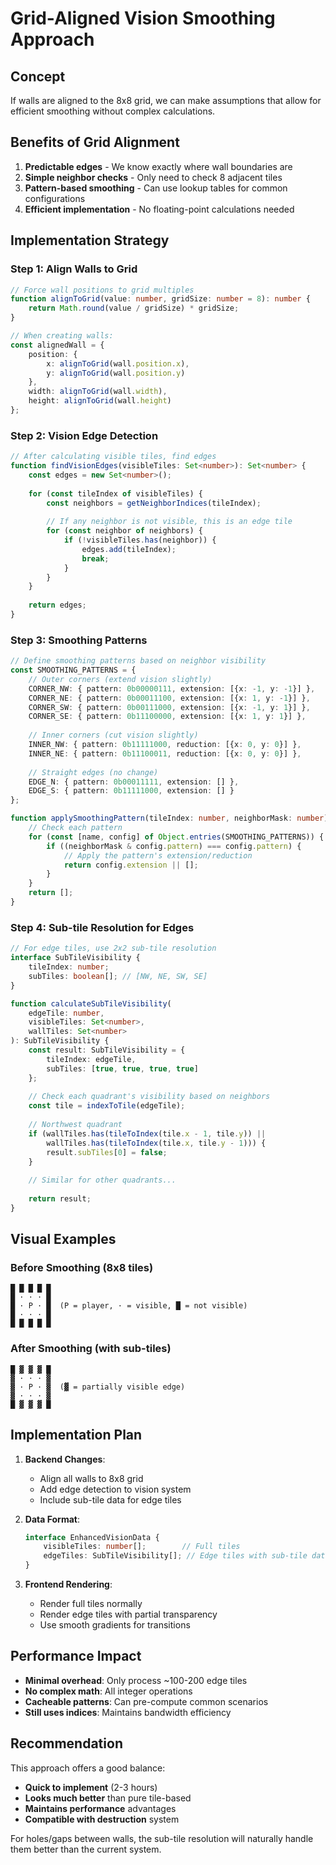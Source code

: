 # Grid-Aligned Vision Smoothing Approach

## Concept

If walls are aligned to the 8x8 grid, we can make assumptions that allow for efficient smoothing without complex calculations.

## Benefits of Grid Alignment

1. **Predictable edges** - We know exactly where wall boundaries are
2. **Simple neighbor checks** - Only need to check 8 adjacent tiles
3. **Pattern-based smoothing** - Can use lookup tables for common configurations
4. **Efficient implementation** - No floating-point calculations needed

## Implementation Strategy

### Step 1: Align Walls to Grid

```typescript
// Force wall positions to grid multiples
function alignToGrid(value: number, gridSize: number = 8): number {
    return Math.round(value / gridSize) * gridSize;
}

// When creating walls:
const alignedWall = {
    position: {
        x: alignToGrid(wall.position.x),
        y: alignToGrid(wall.position.y)
    },
    width: alignToGrid(wall.width),
    height: alignToGrid(wall.height)
};
```

### Step 2: Vision Edge Detection

```typescript
// After calculating visible tiles, find edges
function findVisionEdges(visibleTiles: Set<number>): Set<number> {
    const edges = new Set<number>();
    
    for (const tileIndex of visibleTiles) {
        const neighbors = getNeighborIndices(tileIndex);
        
        // If any neighbor is not visible, this is an edge tile
        for (const neighbor of neighbors) {
            if (!visibleTiles.has(neighbor)) {
                edges.add(tileIndex);
                break;
            }
        }
    }
    
    return edges;
}
```

### Step 3: Smoothing Patterns

```typescript
// Define smoothing patterns based on neighbor visibility
const SMOOTHING_PATTERNS = {
    // Outer corners (extend vision slightly)
    CORNER_NW: { pattern: 0b00000111, extension: [{x: -1, y: -1}] },
    CORNER_NE: { pattern: 0b00011100, extension: [{x: 1, y: -1}] },
    CORNER_SW: { pattern: 0b00111000, extension: [{x: -1, y: 1}] },
    CORNER_SE: { pattern: 0b11100000, extension: [{x: 1, y: 1}] },
    
    // Inner corners (cut vision slightly)
    INNER_NW: { pattern: 0b11111000, reduction: [{x: 0, y: 0}] },
    INNER_NE: { pattern: 0b11100011, reduction: [{x: 0, y: 0}] },
    
    // Straight edges (no change)
    EDGE_N: { pattern: 0b00011111, extension: [] },
    EDGE_S: { pattern: 0b11111000, extension: [] }
};

function applySmoothingPattern(tileIndex: number, neighborMask: number): number[] {
    // Check each pattern
    for (const [name, config] of Object.entries(SMOOTHING_PATTERNS)) {
        if ((neighborMask & config.pattern) === config.pattern) {
            // Apply the pattern's extension/reduction
            return config.extension || [];
        }
    }
    return [];
}
```

### Step 4: Sub-tile Resolution for Edges

```typescript
// For edge tiles, use 2x2 sub-tile resolution
interface SubTileVisibility {
    tileIndex: number;
    subTiles: boolean[]; // [NW, NE, SW, SE]
}

function calculateSubTileVisibility(
    edgeTile: number, 
    visibleTiles: Set<number>,
    wallTiles: Set<number>
): SubTileVisibility {
    const result: SubTileVisibility = {
        tileIndex: edgeTile,
        subTiles: [true, true, true, true]
    };
    
    // Check each quadrant's visibility based on neighbors
    const tile = indexToTile(edgeTile);
    
    // Northwest quadrant
    if (wallTiles.has(tileToIndex(tile.x - 1, tile.y)) ||
        wallTiles.has(tileToIndex(tile.x, tile.y - 1))) {
        result.subTiles[0] = false;
    }
    
    // Similar for other quadrants...
    
    return result;
}
```

## Visual Examples

### Before Smoothing (8x8 tiles)
```
█ █ █ █ █
█ · · · █
█ · P · █  (P = player, · = visible, █ = not visible)
█ · · · █
█ █ █ █ █
```

### After Smoothing (with sub-tiles)
```
█ ▓ ▓ ▓ █
▓ · · · ▓
▓ · P · ▓  (▓ = partially visible edge)
▓ · · · ▓
█ ▓ ▓ ▓ █
```

## Implementation Plan

1. **Backend Changes**:
   - Align all walls to 8x8 grid
   - Add edge detection to vision system
   - Include sub-tile data for edge tiles

2. **Data Format**:
   ```typescript
   interface EnhancedVisionData {
       visibleTiles: number[];        // Full tiles
       edgeTiles: SubTileVisibility[]; // Edge tiles with sub-tile data
   }
   ```

3. **Frontend Rendering**:
   - Render full tiles normally
   - Render edge tiles with partial transparency
   - Use smooth gradients for transitions

## Performance Impact

- **Minimal overhead**: Only process ~100-200 edge tiles
- **No complex math**: All integer operations
- **Cacheable patterns**: Can pre-compute common scenarios
- **Still uses indices**: Maintains bandwidth efficiency

## Recommendation

This approach offers a good balance:
- **Quick to implement** (2-3 hours)
- **Looks much better** than pure tile-based
- **Maintains performance** advantages
- **Compatible with destruction** system

For holes/gaps between walls, the sub-tile resolution will naturally handle them better than the current system. 
